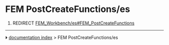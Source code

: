 # FEM PostCreateFunctions/es
1.  REDIRECT [FEM_Workbench/es#FEM_PostCreateFunctions](FEM_Workbench/es#FEM_PostCreateFunctions.md)



---
⏵ [documentation index](../README.md) > FEM PostCreateFunctions/es
